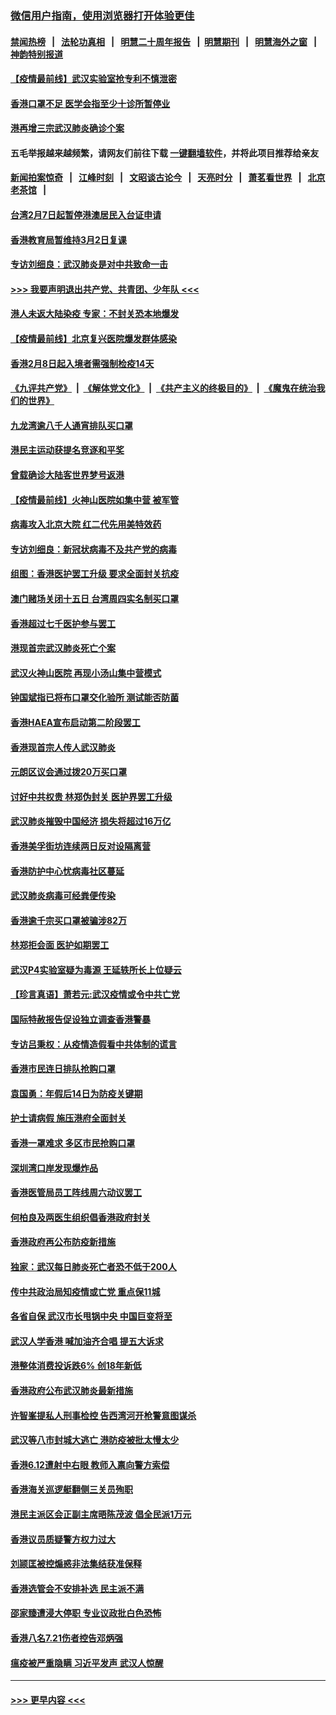 ### [微信用户指南，使用浏览器打开体验更佳](https://github.com/gfw-breaker/banned-news1/blob/master/indexes/wechat-guide.md?t=0)
#### [禁闻热榜](热点新闻.md?t=0)  &nbsp;&nbsp;|&nbsp;&nbsp; [法轮功真相](https://github.com/gfw-breaker/truth/blob/master/README.md?t=0) &nbsp;&nbsp;|&nbsp;&nbsp; [明慧二十周年报告](https://github.com/gfw-breaker/mh-reports/blob/master/README.md?t=0) &nbsp;&nbsp;|&nbsp;&nbsp;[明慧期刊](https://github.com/gfw-breaker/mh-qikan) &nbsp;&nbsp;|&nbsp;&nbsp; [明慧海外之窗](https://github.com/gfw-breaker/mh-news/blob/master/README.md?t=0) &nbsp;&nbsp;|&nbsp;&nbsp; [神韵特别报道](https://github.com/gfw-breaker/mh-news/blob/master/shenyun.md?t=0)
#### [【疫情最前线】武汉实验室抢专利不慎泄密](../pages/nsc415/n11850310.md?t=02080402) 
#### [香港口罩不足 医学会指至少十诊所暂停业](../pages/nsc415/n11850301.md?t=02080402) 
#### [港再增三宗武汉肺炎确诊个案](../pages/nsc415/n11850328.md?t=02080402) 
#### 五毛举报越来越频繁，请网友们前往下载 [一键翻墙软件](https://github.com/gfw-breaker/ssr-accounts)，并将此项目推荐给亲友
#### [新闻拍案惊奇](https://github.com/gfw-breaker/banned-news1/blob/master/pages/link4.md) &nbsp;&nbsp;|&nbsp;&nbsp; [江峰时刻](https://github.com/gfw-breaker/banned-news1/blob/master/pages/link4.md) &nbsp;&nbsp;|&nbsp;&nbsp; [文昭谈古论今](https://github.com/gfw-breaker/banned-news1/blob/master/pages/link4.md) &nbsp;&nbsp;|&nbsp;&nbsp; [天亮时分](https://github.com/gfw-breaker/banned-news1/blob/master/pages/link4.md) &nbsp;&nbsp;|&nbsp;&nbsp; [萧茗看世界](https://github.com/gfw-breaker/banned-news1/blob/master/pages/link4.md) &nbsp;&nbsp;|&nbsp;&nbsp; [北京老茶馆](https://github.com/gfw-breaker/banned-news1/blob/master/pages/link4.md) &nbsp;&nbsp;|&nbsp;&nbsp; 
#### [台湾2月7日起暂停港澳居民入台证申请](../pages/nsc415/n11850304.md?t=02080402) 
#### [香港教育局暂维持3月2日复课](../pages/nsc415/n11850260.md?t=02080402) 
#### [专访刘细良：武汉肺炎是对中共致命一击](../pages/nsc415/n11849934.md?t=02080402) 
#### [>>> 我要声明退出共产党、共青团、少年队 <<<](https://github.com/begood0513/goodnews/blob/master/quit/letter.md) 
#### [港人未返大陆染疫 专家：不封关恐本地爆发](../pages/nsc415/n11848021.md?t=02080402) 
#### [【疫情最前线】北京复兴医院爆发群体感染](../pages/nsc415/n11847626.md?t=02080402) 
#### [香港2月8日起入境者需强制检疫14天](../pages/nsc415/n11847658.md?t=02080402) 
#### [《九评共产党》](https://github.com/begood0513/9ping.md/blob/master/README.md) &nbsp;|&nbsp; [《解体党文化》](../../../../jtdwh.md/blob/master/README.md)  &nbsp;|&nbsp; [《共产主义的终极目的》](../../../../gczydzjmd.md/blob/master/README.md) &nbsp;|&nbsp; [《魔鬼在统治我们的世界》](../../../../mgztzwmdsj.md/blob/master/README.md) 
#### [九龙湾逾八千人通宵排队买口罩](../pages/nsc415/n11847647.md?t=02080402) 
#### [港民主运动获提名竞逐和平奖](../pages/nsc415/n11847633.md?t=02080402) 
#### [曾载确诊大陆客世界梦号返港](../pages/nsc415/n11847608.md?t=02080402) 
#### [【疫情最前线】火神山医院如集中营 被军管](../pages/nsc415/n11847524.md?t=02080402) 
#### [病毒攻入北京大院 红二代先用美特效药](../pages/nsc415/n11847427.md?t=02080402) 
#### [专访刘细良：新冠状病毒不及共产党的病毒](../pages/nsc415/n11847164.md?t=02080402) 
#### [组图：香港医护罢工升级 要求全面封关抗疫](../pages/nsc415/n11844107.md?t=02080402) 
#### [澳门赌场关闭十五日 台湾周四实名制买口罩](../pages/nsc415/n11845083.md?t=02080402) 
#### [香港超过七千医护参与罢工](../pages/nsc415/n11845051.md?t=02080402) 
#### [港现首宗武汉肺炎死亡个案](../pages/nsc415/n11844998.md?t=02080402) 
#### [武汉火神山医院 再现小汤山集中营模式](../pages/nsc415/n11844763.md?t=02080402) 
#### [钟国斌指已将布口罩交化验所 测试能否防菌](../pages/nsc415/n11842783.md?t=02080402) 
#### [香港HAEA宣布启动第二阶段罢工](../pages/nsc415/n11842723.md?t=02080402) 
#### [香港现首宗人传人武汉肺炎](../pages/nsc415/n11842766.md?t=02080402) 
#### [元朗区议会通过拨20万买口罩](../pages/nsc415/n11842754.md?t=02080402) 
#### [讨好中共权贵 林郑伪封关 医护界罢工升级](../pages/nsc415/n11842359.md?t=02080402) 
#### [武汉肺炎摧毁中国经济 损失将超过16万亿](../pages/nsc415/n11839723.md?t=02080402) 
#### [香港美孚街坊连续两日反对设隔离营](../pages/nsc415/n11839962.md?t=02080402) 
#### [香港防护中心忧病毒社区蔓延](../pages/nsc415/n11839933.md?t=02080402) 
#### [武汉肺炎病毒可经粪便传染](../pages/nsc415/n11839939.md?t=02080402) 
#### [香港逾千宗买口罩被骗涉82万](../pages/nsc415/n11839914.md?t=02080402) 
#### [林郑拒会面 医护如期罢工](../pages/nsc415/n11839892.md?t=02080402) 
#### [武汉P4实验室疑为毒源 王延轶所长上位疑云](../pages/nsc415/n11835543.md?t=02080402) 
#### [【珍言真语】萧若元:武汉疫情或令中共亡党](../pages/nsc415/n11829394.md?t=02080402) 
#### [国际特赦报告促设独立调查香港警暴](../pages/nsc415/n11833845.md?t=02080402) 
#### [专访吕秉权：从疫情造假看中共体制的谎言](../pages/nsc415/n11833813.md?t=02080402) 
#### [香港市民连日排队抢购口罩](../pages/nsc415/n11833794.md?t=02080402) 
#### [袁国勇：年假后14日为防疫关键期](../pages/nsc415/n11831088.md?t=02080402) 
#### [护士请病假 施压港府全面封关](../pages/nsc415/n11831030.md?t=02080402) 
#### [香港一罩难求 多区市民抢购口罩](../pages/nsc415/n11831002.md?t=02080402) 
#### [深圳湾口岸发现爆炸品](../pages/nsc415/n11828802.md?t=02080402) 
#### [香港医管局员工阵线周六动议罢工](../pages/nsc415/n11828762.md?t=02080402) 
#### [何柏良及两医生组织倡香港政府封关](../pages/nsc415/n11828749.md?t=02080402) 
#### [香港政府再公布防疫新措施](../pages/nsc415/n11828716.md?t=02080402) 
#### [独家：武汉每日肺炎死亡者恐不低于200人](../pages/nsc415/n11828240.md?t=02080402) 
#### [传中共政治局知疫情或亡党 重点保11城](../pages/nsc415/n11828145.md?t=02080402) 
#### [各省自保 武汉市长甩锅中央 中国巨变将至](../pages/nsc415/n11828021.md?t=02080402) 
#### [武汉人学香港 喊加油齐合唱 提五大诉求](../pages/nsc415/n11827046.md?t=02080402) 
#### [港整体消费投诉跌6% 创18年新低](../pages/nsc415/n11817280.md?t=02080402) 
#### [香港政府公布武汉肺炎最新措施](../pages/nsc415/n11817152.md?t=02080402) 
#### [许智峯提私人刑事检控 告西湾河开枪警意图谋杀](../pages/nsc415/n11817132.md?t=02080402) 
#### [武汉等八市封城大逃亡 港防疫被批太慢太少](../pages/nsc415/n11817058.md?t=02080402) 
#### [香港6.12遭射中右眼 教师入禀向警方索偿](../pages/nsc415/n11814678.md?t=02080402) 
#### [香港海关巡逻艇翻侧三关员殉职](../pages/nsc415/n11814604.md?t=02080402) 
#### [港民主派区会正副主席晤陈茂波 倡全民派1万元](../pages/nsc415/n11814582.md?t=02080402) 
#### [香港议员质疑警方权力过大](../pages/nsc415/n11814560.md?t=02080402) 
#### [刘颕匡被控煽惑非法集结获准保释](../pages/nsc415/n11811727.md?t=02080402) 
#### [香港选管会不安排补选 民主派不满](../pages/nsc415/n11811691.md?t=02080402) 
#### [邵家臻遭浸大停职 专业议政批白色恐怖](../pages/nsc415/n11811670.md?t=02080402) 
#### [香港八名7.21伤者控告邓炳强](../pages/nsc415/n11811623.md?t=02080402) 
#### [瘟疫被严重隐瞒 习近平发声 武汉人惊醒](../pages/nsc415/n11811186.md?t=02080402) 

----
#### [ >>> 更早内容 <<< ](../indexes/nsc415-earlier.md)
